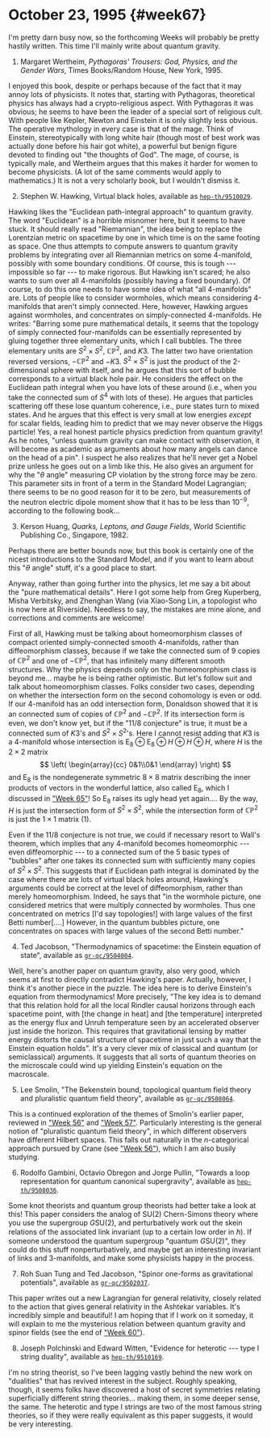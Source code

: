 # October 23, 1995 {#week67}

I'm pretty darn busy now, so the forthcoming Weeks will probably be
pretty hastily written. This time I'll mainly write about quantum
gravity.

1) Margaret Wertheim, _Pythagoras' Trousers: God, Physics, and the Gender Wars_, Times Books/Random House, New York, 1995.

I enjoyed this book, despite or perhaps because of the fact that it may
annoy lots of physicists. It notes that, starting with Pythagoras,
theoretical physics has always had a crypto-religious aspect. With
Pythagoras it was obvious; he seems to have been the leader of a special
sort of religious cult. With people like Kepler, Newton and Einstein it
is only slightly less obvious. The operative mythology in every case is
that of the mage. Think of Einstein, stereotypically with long white
hair (though most of best work was actually done before his hair got
white), a powerful but benign figure devoted to finding out "the
thoughts of God". The mage, of course, is typically male, and Wertheim
argues that this makes it harder for women to become physicists. (A lot
of the same comments would apply to mathematics.) It is not a very
scholarly book, but I wouldn't dismiss it.

2) Stephen W. Hawking, Virtual black holes, available as [`hep-th/9510029`](https://arxiv.org/abs/hep-th/9510029).

Hawking likes the "Euclidean path-integral approach" to quantum
gravity. The word "Euclidean" is a horrible misnomer here, but it
seems to have stuck. It should really read "Riemannian", the idea
being to replace the Lorentzian metric on spacetime by one in which time
is on the same footing as space. One thus attempts to compute answers to
quantum gravity problems by integrating over all Riemannian metrics on
some 4-manifold, possibly with some boundary conditions. Of course, this
is tough --- impossible so far --- to make rigorous. But Hawking isn't
scared; he also wants to sum over all 4-manifolds (possibly having a
fixed boundary). Of course, to do this one needs to have some idea of
what "all 4-manifolds" are. Lots of people like to consider wormholes,
which means considering 4-manifolds that aren't simply connected. Here,
however, Hawking argues against wormholes, and concentrates on
simply-connected 4-manifolds. He writes: "Barring some pure
mathematical details, it seems that the topology of simply connected
four-manifolds can be essentially represented by gluing together three
elementary units, which I call bubbles. The three elementary units are
$S^2 \times S^2$, $\mathbb{CP}^2$, and $K3$. The latter two have orientation reversed
versions, $-\mathbb{CP}^2$ and $-K3$. $S^2 \times S^2$ is just the product of the
2-dimensional sphere with itself, and he argues that this sort of bubble
corresponds to a virtual black hole pair. He considers the effect on the
Euclidean path integral when you have lots of these around (i.e., when
you take the connected sum of $S^4$ with lots of these). He argues that
particles scattering off these lose quantum coherence, i.e., pure states
turn to mixed states. And he argues that this effect is very small at
low energies *except* for scalar fields, leading him to predict that we
may never observe the Higgs particle! Yes, a real honest particle
physics prediction from quantum gravity! As he notes, "unless quantum
gravity can make contact with observation, it will become as academic as
arguments about how many angels can dance on the head of a pin". I
suspect he also realizes that he'll never get a Nobel prize unless he
goes out on a limb like this. He also gives
an argument for why the "$\theta$ angle" measuring CP violation by the strong
force may be zero. This parameter sits in front of a term in the
Standard Model Lagrangian; there seems to be no good reason for it to be
zero, but measurements of the neutron electric dipole moment show that
it has to be less than $10^{-9}$, according to the following book...

3) Kerson Huang, _Quarks, Leptons, and Gauge Fields_, World Scientific Publishing Co., Singapore, 1982.

Perhaps there are better bounds now, but this book is certainly one of
the nicest introductions to the Standard Model, and if you want to learn
about this "$\theta$ angle" stuff, it's a good place to start.

Anyway, rather than going further into the physics, let me say a bit
about the "pure mathematical details". Here I got some help from Greg
Kuperberg, Misha Verbitsky, and Zhenghan Wang (via Xiao-Song Lin, a
topologist who is now here at Riverside). Needless to say, the mistakes
are mine alone, and corrections and comments are welcome!

First of all, Hawking must be talking about homeomorphism classes of
compact oriented simply-connected smooth 4-manifolds, rather than
diffeomorphism classes, because if we take the connected sum of 9 copies
of $\mathbb{CP}^2$ and one of $-\mathbb{CP}^2$, that has infinitely many different smooth
structures. Why the physics depends only on the homeomorphism class is
beyond me... maybe he is being rather optimistic. But let's follow
suit and talk about homeomorphism classes. Folks consider two cases,
depending on whether the intersection form on the second cohomology is
even or odd. If our 4-manifold has an odd intersection form, Donaldson
showed that it is an connected sum of copies of $\mathbb{CP}^2$ and $-\mathbb{CP}^2$. If its
intersection form is even, we don't know yet, but if the "11/8
conjecture" is true, it must be a connected sum of $K3$'s and $S^2 \times S^2$'s.
Here I cannot resist adding that $K3$ is a 4-manifold whose
intersection is $\mathrm{E}_8 \oplus \mathrm{E}_8 \oplus H \oplus H \oplus H$, where $H$ is the $2\times2$ matrix
$$
  \left(
    \begin{array}{cc}
      0&1\\0&1
    \end{array}
  \right)
$$
and $\mathrm{E}_8$ is the nondegenerate symmetric $8\times8$ matrix describing the inner
products of vectors in the wonderful lattice, also called $\mathrm{E}_8$, which I
discussed in ["Week 65"](#week65)! So $\mathrm{E}_8$ raises its ugly head yet
again.... By the way, $H$ is just the intersection form of $S^2 \times S^2$,
while the intersection form of $\mathbb{CP}^2$ is just the $1\times1$ matrix $(1)$.

Even if the 11/8 conjecture is not true, we could if necessary resort to
Wall's theorem, which implies that any 4-manifold becomes homeomorphic
--- even diffeomorphic --- to a connected sum of the 5 basic types of
"bubbles" after one takes its connected sum with sufficiently many
copies of $S^2 \times S^2$. This suggests that if Euclidean path integral is
dominated by the case where there are lots of virtual black holes
around, Hawking's arguments could be correct at the level of
diffeomorphism, rather than merely homeomorphism. Indeed, he says that
"in the wormhole picture, one considered metrics that were multiply
connected by wormholes. Thus one concentrated on metrics \[I'd say
topologies!\] with large values of the first Betti number\[....\]
However, in the quantum bubbles picture, one concentrates on spaces with
large values of the second Betti number."

4) Ted Jacobson, "Thermodynamics of spacetime: the Einstein equation of state", available as [`gr-qc/9504004`](https://arxiv.org/abs/gr-qc/9504004).

Well, here's another paper on quantum gravity, also very good, which
seems at first to directly contradict Hawking's paper. Actually,
however, I think it's another piece in the puzzle. The idea here is to
derive Einstein's equation from thermodynamics! More precisely, "The
key idea is to demand that this relation hold for all the local Rindler
causal horizons through each spacetime point, with \[the change in
heat\] and \[the temperature\] interpreted as the energy flux and Unruh
temperature seen by an accelerated observer just inside the horizon.
This requires that gravitational lensing by matter energy distorts the
causal structure of spacetime in just such a way that the Einstein
equation holds". It's a very clever mix of classical and quantum (or
semiclassical) arguments. It suggests that all sorts of quantum theories
on the microscale could wind up yielding Einstein's equation on the
macroscale.

5) Lee Smolin, "The Bekenstein bound, topological quantum field theory and pluralistic quantum field theory", available as [`gr-qc/9508064`](https://arxiv.org/abs/gr-qc/9508064).

This is a continued exploration of the themes of Smolin's earlier
paper, reviewed in ["Week 56"](#week56) and
["Week 57"](#week57). Particularly interesting is the general
notion of "pluralistic quantum field theory", in which different
observers have different Hilbert spaces. This falls out naturally in the
$n$-categorical approach pursued by Crane (see ["Week 56"](#week56)),
which I am also busily studying.

6) Rodolfo Gambini, Octavio Obregon and Jorge Pullin, "Towards a loop representation for quantum canonical supergravity", available as [`hep-th/9508036`](https://arxiv.org/abs/hep-th/9508036).

Some knot theorists and quantum group theorists had better take a look
at this! This paper considers the analog of $\mathrm{SU}(2)$ Chern-Simons theory
where you use the supergroup $G\mathrm{SU}(2)$, and perturbatively work out the
skein relations of the associated link invariant (up to a certain low
order in $\hbar$). If someone understood the quantum supergroup "quantum
$G\mathrm{SU}(2)$", they could do this stuff nonperturbatively, and maybe get an
interesting invariant of links and 3-manifolds, and make some physicists
happy in the process.

7) Roh Suan Tung and Ted Jacobson, "Spinor one-forms as gravitational potentials", available as [`gr-qc/9502037`](https://arxiv.org/abs/gr-qc/9502037).

This paper writes out a new Lagrangian for general relativity, closely
related to the action that gives general relativity in the Ashtekar
variables. It's incredibly simple and beautiful! I am hoping that if I
work on it someday, it will explain to me the mysterious relation
between quantum gravity and spinor fields (see the end of
["Week 60"](#week60)).

8) Joseph Polchinski and Edward Witten, "Evidence for heterotic --- type I string duality", available as [`hep-th/9510169`](https://arxiv.org/abs/hep-th/9510169).

I'm no string theorist, so I've been lagging vastly behind the new
work on "dualities" that has revived interest in the subject. Roughly
speaking, though, it seems folks have discovered a host of secret
symmetries relating superficially different string theories... making
them, in some deeper sense, the same. The heterotic and type I strings
are two of the most famous string theories, so if they were really
equivalent as this paper suggests, it would be very interesting.
